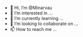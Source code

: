 - 👋 Hi, I’m @Minarvau
- 👀 I’m interested in ...
- 🌱 I’m currently learning ...
- 💞️ I’m looking to collaborate on ...
- 📫 How to reach me ...

<!---
Minarvau/Minarvau is a ✨ special ✨ repository because its `README.md` (this file) appears on your GitHub profile.
You can click the Preview link to take a look at your changes.
--->
